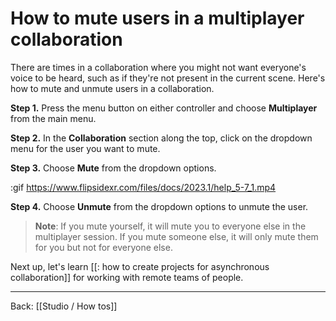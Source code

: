 # How to mute users in a multiplayer collaboration

There are times in a collaboration where you might not want everyone's voice to be heard, such as if they're not present in the current scene. Here's how to mute and unmute users in a collaboration.

**Step 1.** Press the menu button on either controller and choose **Multiplayer** from the main menu.

**Step 2.** In the **Collaboration** section along the top, click on the dropdown menu for the user you want to mute.

**Step 3.** Choose **Mute** from the dropdown options.

:gif https://www.flipsidexr.com/files/docs/2023.1/help_5-7_1.mp4

**Step 4.** Choose **Unmute** from the dropdown options to unmute the user.

> **Note**: If you mute yourself, it will mute you to everyone else in the multiplayer session. If you mute someone else, it will only mute them for you but not for everyone else.

Next up, let's learn [[: how to create projects for asynchronous collaboration]] for working with remote teams of people.

---

Back: [[Studio / How tos]]
